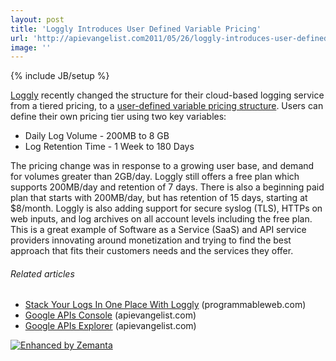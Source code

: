 ```yaml
---
layout: post
title: 'Loggly Introduces User Defined Variable Pricing'
url: 'http://apievangelist.com2011/05/26/loggly-introduces-user-defined-variable-pricing/'
image: ''
---
```

{% include JB/setup %}
<a title="Loggly" href="http://www.loggly.com/">Loggly</a> recently changed the structure for their cloud-based logging service from a tiered pricing, to a <a title="user-defined variable pricing structure" href="https://www.loggly.com/pricing/">user-defined variable pricing structure</a>.
Users can define their own pricing tier using two key variables:
<ul >
     <li>Daily Log Volume - 200MB to 8 GB
     </li>
     <li>Log Retention Time - 1 Week to 180 Days
     </li>
</ul>The pricing change was in response to a growing user base, and demand for volumes greater than 2GB/day.
Loggly still offers a free plan which supports 200MB/day and retention of 7 days. There is also a beginning paid plan that starts with 200MB/day, but has retention of 15 days, starting at $8/month.
Loggly is also adding support for secure syslog (TLS), HTTPs on web inputs, and log archives on all account levels including the free plan.
This is a great example of Software as a Service (SaaS) and API service providers innovating around monetization and trying to find the best approach that fits their customers needs and the services they offer.
<h6 >
     Related articles
</h6>
<ul >
     <li >
          <a href="http://blog.programmableweb.com/2011/04/13/stack-your-logs-in-one-place-with-loggly/">Stack Your Logs In One Place With Loggly</a> (programmableweb.com)
     </li>
     <li >
          <a href="http://blog.apievangelist.com/2011/05/21/google-apis-console/">Google APIs Console</a> (apievangelist.com)
     </li>
     <li >
          <a href="http://blog.apievangelist.com/2011/05/21/google-apis-explorer/">Google APIs Explorer</a> (apievangelist.com)
     </li>
</ul>
<div >
     <a  title="Enhanced by Zemanta" href="http://www.zemanta.com/"><img  src="http://img.zemanta.com/zemified_e.png?x-id=abef6d1a-2e11-48df-8c7d-b5c98bd91b77" alt="Enhanced by Zemanta" /></a>
</div>
